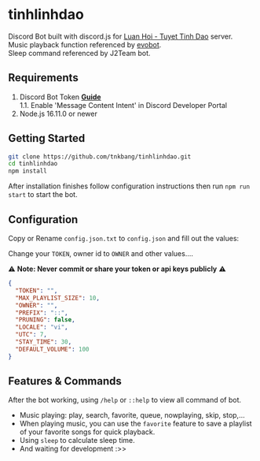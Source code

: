 # tinhlinhdao

Discord Bot built with discord.js for <a href="https://discord.gg/rgQG6jt">Luan Hoi - Tuyet Tinh Dao</a> server.
</br>
Music playback function referenced by <a href="https://github.com/eritislami/evobot">evobot</a>.
</br>
Sleep command referenced by J2Team bot.

## Requirements

1. Discord Bot Token **[Guide](https://discordjs.guide/preparations/setting-up-a-bot-application.html#creating-your-bot)**  
   1.1. Enable 'Message Content Intent' in Discord Developer Portal
2. Node.js 16.11.0 or newer

## Getting Started

```sh
git clone https://github.com/tnkbang/tinhlinhdao.git
cd tinhlinhdao
npm install
```

After installation finishes follow configuration instructions then run `npm run start` to start the bot.

## Configuration

Copy or Rename `config.json.txt` to `config.json` and fill out the values:

Change your `TOKEN`, owner id to `OWNER` and other values....

⚠️ **Note: Never commit or share your token or api keys publicly** ⚠️

```json
{
  "TOKEN": "",
  "MAX_PLAYLIST_SIZE": 10,
  "OWNER": "",
  "PREFIX": "::",
  "PRUNING": false,
  "LOCALE": "vi",
  "UTC": 7,
  "STAY_TIME": 30,
  "DEFAULT_VOLUME": 100
}
```

## Features & Commands

After the bot working, using `/help` or `::help` to view all command of bot.

- Music playing: play, search, favorite, queue, nowplaying, skip, stop,...
- When playing music, you can use the `favorite` feature to save a playlist of your favorite songs for quick playback.
- Using `sleep` to calculate sleep time.
- And waiting for development :>>